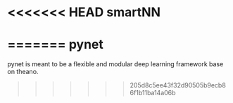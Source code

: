 <<<<<<< HEAD
smartNN
=======
=======
pynet
=====

pynet is meant to be a flexible and modular deep learning framework base on theano.
>>>>>>> 205d8c5ee43f32d90505b9ecb86f1b11ba14a06b
